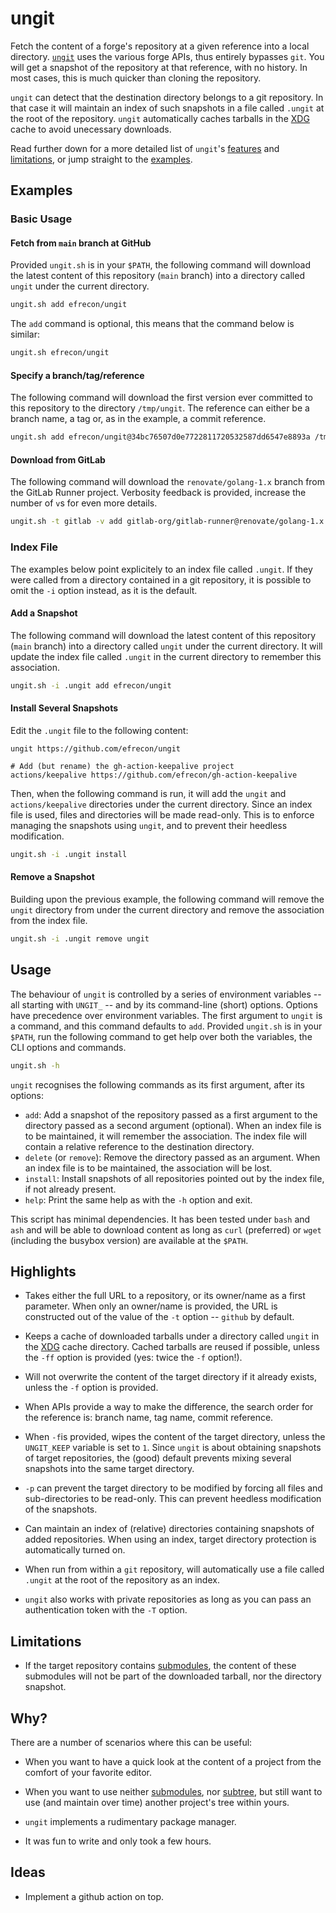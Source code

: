 # ungit

Fetch the content of a forge's repository at a given reference into a local
directory. [`ungit`](./ungit.sh) uses the various forge APIs, thus entirely
bypasses `git`. You will get a snapshot of the repository at that reference,
with no history. In most cases, this is much quicker than cloning the
repository.

`ungit` can detect that the destination directory belongs to a git repository.
In that case it will maintain an index of such snapshots in a file called
`.ungit` at the root of the repository. `ungit` automatically caches tarballs in
the [XDG] cache to avoid unecessary downloads.

Read further down for a more detailed list of `ungit`'s [features](#highlights)
and [limitations](#limitations), or jump straight to the [examples](#examples).

## Examples

### Basic Usage

#### Fetch from `main` branch at GitHub

Provided `ungit.sh` is in your `$PATH`, the following command will download the
latest content of this repository (`main` branch) into a directory called
`ungit` under the current directory.

```bash
ungit.sh add efrecon/ungit
```

The `add` command is optional, this means that the command below is similar:

```bash
ungit.sh efrecon/ungit
```

#### Specify a branch/tag/reference

The following command will download the first version ever committed to this
repository to the directory `/tmp/ungit`. The reference can either be a branch
name, a tag or, as in the example, a commit reference.

```bash
ungit.sh add efrecon/ungit@34bc76507d0e7722811720532587dd6547e8893a /tmp/ungit
```

#### Download from GitLab

The following command will download the `renovate/golang-1.x` branch from the
GitLab Runner project. Verbosity feedback is provided, increase the number of
`v`s for even more details.

```bash
ungit.sh -t gitlab -v add gitlab-org/gitlab-runner@renovate/golang-1.x
```

### Index File

The examples below point explicitely to an index file called `.ungit`. If they
were called from a directory contained in a git repository, it is possible to
omit the `-i` option instead, as it is the default.

#### Add a Snapshot

The following command will download the latest content of this repository
(`main` branch) into a directory called `ungit` under the current directory. It
will update the index file called `.ungit` in the current directory to remember
this association.

```bash
ungit.sh -i .ungit add efrecon/ungit
```

#### Install Several Snapshots

Edit the `.ungit` file to the following content:

```text
ungit https://github.com/efrecon/ungit

# Add (but rename) the gh-action-keepalive project
actions/keepalive https://github.com/efrecon/gh-action-keepalive
```

Then, when the following command is run, it will add the `ungit` and
`actions/keepalive` directories under the current directory. Since an index file
is used, files and directories will be made read-only. This is to enforce
managing the snapshots using `ungit`, and to prevent their heedless
modification.

```bash
ungit.sh -i .ungit install
```

#### Remove a Snapshot

Building upon the previous example, the following command will remove the
`ungit` directory from under the current directory and remove the association
from the index file.

```bash
ungit.sh -i .ungit remove ungit
```

## Usage

The behaviour of `ungit` is controlled by a series of environment variables --
all starting with `UNGIT_` -- and by its command-line (short) options. Options
have precedence over environment variables. The first argument to `ungit` is a
command, and this command defaults to `add`. Provided `ungit.sh` is in your
`$PATH`, run the following command to get help over both the variables, the CLI
options and commands.

```bash
ungit.sh -h
```

`ungit` recognises the following commands as its first argument, after its
options:

+ `add`: Add a snapshot of the repository passed as a first argument to the
  directory passed as a second argument (optional). When an index file is to be
  maintained, it will remember the association. The index file will contain a
  relative reference to the destination directory.
+ `delete` (or `remove`): Remove the directory passed as an argument. When an
  index file is to be maintained, the association will be lost.
+ `install`: Install snapshots of all repositories pointed out by the index
  file, if not already present.
+ `help`: Print the same help as with the `-h` option and exit.

This script has minimal dependencies. It has been tested under `bash` and `ash`
and will be able to download content as long as `curl` (preferred) or `wget`
(including the busybox version) are available at the `$PATH`.

## Highlights

+ Takes either the full URL to a repository, or its owner/name as a first
  parameter. When only an owner/name is provided, the URL is constructed out of
  the value of the `-t` option -- `github` by default.
+ Keeps a cache of downloaded tarballs under a directory called `ungit` in the
  [XDG] cache directory. Cached tarballs are reused if possible, unless the
  `-ff` option is provided (yes: twice the `-f` option!).
+ Will not overwrite the content of the target directory if it already exists,
  unless the `-f` option is provided.
+ When APIs provide a way to make the difference, the search order for the
  reference is: branch name, tag name, commit reference.
+ When `-f`is provided, wipes the content of the target directory, unless the
  `UNGIT_KEEP` variable is set to `1`. Since `ungit` is about obtaining
  snapshots of target repositories, the (good) default prevents mixing several
  snapshots into the same target directory.
+ `-p` can prevent the target directory to be modified by forcing all files and
  sub-directories to be read-only. This can prevent heedless modification of the
  snapshots.
+ Can maintain an index of (relative) directories containing snapshots of added
  repositories. When using an index, target directory protection is
  automatically turned on.
+ When run from within a `git` repository, will automatically use a file called
  `.ungit` at the root of the repository as an index.
+ `ungit` also works with private repositories as long as you can pass an
  authentication token with the `-T` option.

  [XDG]: https://specifications.freedesktop.org/basedir-spec/basedir-spec-latest.html

## Limitations

+ If the target repository contains [submodules], the content of these
  submodules will not be part of the downloaded tarball, nor the directory
  snapshot.

## Why?

There are a number of scenarios where this can be useful:

+ When you want to have a quick look at the content of a project from the
  comfort of your favorite editor.
+ When you want to use neither [submodules], nor [subtree], but still want to
  use (and maintain over time) another project's tree within yours.
+ `ungit` implements a rudimentary package manager.
+ It was fun to write and only took a few hours.

  [submodules]: https://git-scm.com/book/en/v2/Git-Tools-Submodules
  [subtree]: https://git.kernel.org/pub/scm/git/git.git/plain/contrib/subtree/git-subtree.txt

## Ideas

+ Implement a github action on top.
